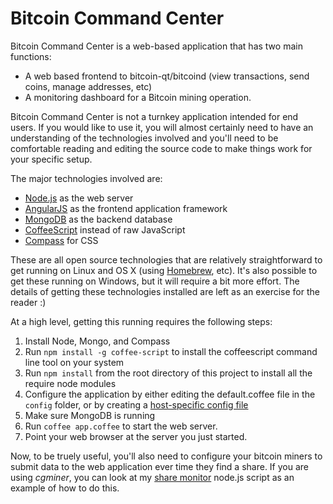 # Bitcoin Command Center

Bitcoin Command Center is a web-based application that has two main functions:

* A web based frontend to bitcoin-qt/bitcoind (view transactions, send coins, manage addresses, etc)
* A monitoring dashboard for a Bitcoin mining operation.

Bitcoin Command Center is not a turnkey application intended for end users.  If you would like to use it, you will almost certainly need to have an understanding of the technologies involved and you'll need to be comfortable reading and editing the source code to make things work for your specific setup.

The major technologies involved are:

* [Node.js](http://nodejs.org/) as the web server
* [AngularJS](http://angularjs.org/) as the frontend application framework
* [MongoDB](http://www.mongodb.org/) as the backend database
* [CoffeeScript](http://coffeescript.org/) instead of raw JavaScript
* [Compass](http://compass-style.org/) for CSS

These are all open source technologies that are relatively straightforward to get running on Linux and OS X (using [Homebrew](http://brew.sh/), etc).  It's also possible to get these running on Windows, but it will require a bit more effort.  The details of getting these technologies installed are left as an exercise for the reader :)

At a high level, getting this running requires the following steps:

1. Install Node, Mongo, and Compass
2. Run `npm install -g coffee-script` to install the coffeescript command line tool on your system
3. Run `npm install` from the root directory of this project to install all the require node modules
4. Configure the application by either editing the default.coffee file in the `config` folder, or by creating a [host-specific config file](http://lorenwest.github.io/node-config/latest/)
5. Make sure MongoDB is running
6. Run `coffee app.coffee` to start the web server.
7. Point your web browser at the server you just started.

Now, to be truely useful, you'll also need to configure your bitcoin miners to submit data to the web application ever time they find a share.  If you are using *cgminer*, you can look at my [share monitor](https://github.com/ervwalter/share-monitor/) node.js script as an example of how to do this.